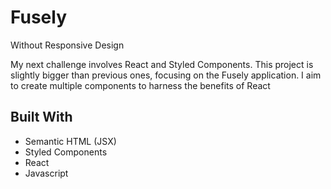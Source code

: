 # Fusely
Without Responsive Design

My next challenge involves React and Styled Components. This project is slightly bigger than previous ones, focusing on the Fusely application. I aim to create multiple components to harness the benefits of React


## Built With 
- Semantic HTML (JSX)
- Styled Components
- React
- Javascript
